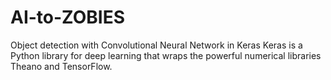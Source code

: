 # AI-to-ZOBIES
Object detection with Convolutional Neural Network in Keras
Keras is a Python library for deep learning that wraps the powerful numerical libraries Theano and TensorFlow.


